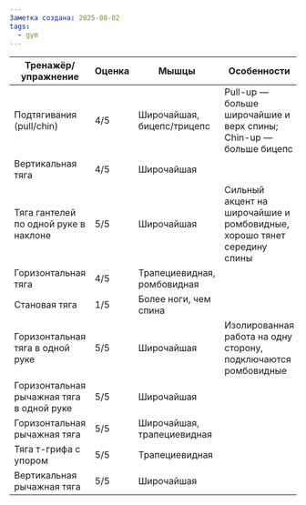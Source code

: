 ```yaml
---
Заметка создана: 2025-08-02
tags:
  - gym
---
```


| Тренажёр/упражнение                       | Оценка | Мышцы                       | Особенности                                                             |
| ----------------------------------------- | ------ | --------------------------- | ----------------------------------------------------------------------- |
| Подтягивания (pull/chin)                  | 4/5    | Широчайшая, бицепс/трицепс  | Pull-up — больше широчайшие и верх спины; Chin-up — больше бицепс       |
| Вертикальная тяга                         | 4/5    | Широчайшая                  |                                                                         |
| Тяга гантелей по одной руке в наклоне     | 5/5    | Широчайшая                  | Сильный акцент на широчайшие и ромбовидные, хорошо тянет середину спины |
| Горизонтальная тяга                       | 4/5    | Трапециевидная, ромбовидная |                                                                         |
| Становая тяга                             | 1/5    | Более ноги, чем спина       |                                                                         |
| Горизонтальная тяга в одной руке          | 5/5    | Широчайшая                  | Изолированная работа на одну сторону, подключаются ромбовидные          |
| Горизонтальная рычажная тяга в одной руке | 5/5    | Широчайшая                  |                                                                         |
| Горизонтальная рычажная тяга              | 5/5    | Широчайшая, трапециевидная  |                                                                         |
| Тяга т-грифа с упором                     | 5/5    | Трапециевидная              |                                                                         |
| Вертикальная рычажная тяга                | 5/5    | Широчайшая                  |                                                                         |
